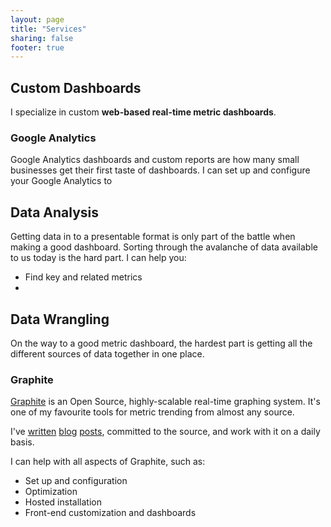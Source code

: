 ```yaml
---
layout: page
title: "Services"
sharing: false
footer: true
---
```


## Custom Dashboards
I specialize in custom __web-based real-time metric dashboards__.

### Google Analytics
Google Analytics dashboards and custom reports are how many small businesses get
their first taste of dashboards. I can set up and configure your Google
Analytics to 

## Data Analysis
Getting data in to a presentable format is only part of the battle when making a
good dashboard. Sorting through the avalanche of data available to us today is
the hard part. I can help you:
* Find key and related metrics
* 

## Data Wrangling
On the way to a good metric dashboard, the hardest part is getting all the
different sources of data together in one place.

### Graphite
[Graphite](http://graphite.wikidot.com/) is an Open Source, highly-scalable real-time graphing system.
It's one of my favourite tools for metric trending from almost any source.

I've [written](http://blog.sweetiq.com/2013/01/getting-started-with-graphite/) [blog](http://blog.sweetiq.com/2013/01/using-ceres-as-the-back-end-database-to-graphite/) [posts](http://blog.sweetiq.com/2013/01/carbon-daemon-writer-setup-in-megacarbon/), committed to the source, and work with it on a daily 
basis.

I can help with all aspects of Graphite, such as:
* Set up and configuration
* Optimization
* Hosted installation
* Front-end customization and dashboards
